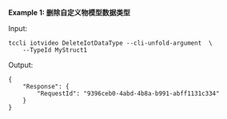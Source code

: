 **Example 1: 删除自定义物模型数据类型**



Input: 

```
tccli iotvideo DeleteIotDataType --cli-unfold-argument  \
    --TypeId MyStruct1
```

Output: 
```
{
    "Response": {
        "RequestId": "9396ceb0-4abd-4b8a-b991-abff1131c334"
    }
}
```

